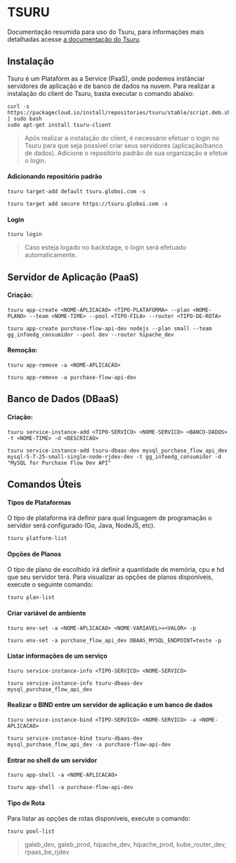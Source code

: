 # TSURU

Documentação resumida para uso do Tsuru, para informações mais detalhadas acesse [a documentação do Tsuru](https://tsuru.io/).

## Instalação

Tsuru é um Plataform as a Service (PaaS), onde podemos instânciar servidores de aplicação e de banco de dados na nuvem.
Para realizar a instalação do client do Tsuru, basta executar o comando abaixo:

```
curl -s https://packagecloud.io/install/repositories/tsuru/stable/script.deb.sh | sudo bash
sudo apt-get install tsuru-client
```

> Após realizar a instalação do client, é necessário efetuar o login no Tsuru para que seja possível criar seus servidores (aplicação/banco de dados). Adicione o repositório padrão de sua organização e efetue o login.


#### Adicionando repositório padrão
```
tsuru target-add default tsuru.globoi.com -s

tsuru target add secure https://tsuru.globoi.com -s
```

#### Login
```
tsuru login
```
> Caso esteja logado no backstage, o login será efetuado automaticamente.


## Servidor de Aplicação (PaaS)

#### Criação:

```
tsuru app-create <NOME-APLICACAO> <TIPO-PLATAFORMA> --plan <NOME-PLANO> --team <NOME-TIME> --pool <TIPO-FILA> --router <TIPO-DE-ROTA>

tsuru app-create purchase-flow-api-dev nodejs --plan small --team gg_infoedg_consumidor --pool dev --router hipache_dev
```

#### Remoção:

```
tsuru app-remove -a <NOME-APLICACAO>

tsuru app-remove -a purchase-flow-api-dev
```

## Banco de Dados (DBaaS)

#### Criação:

```
tsuru service-instance-add <TIPO-SERVICO> <NOME-SERVICO> <BANCO-DADOS> -t <NOME-TIME> -d <DESCRICAO>

tsuru service-instance-add tsuru-dbaas-dev mysql_purchase_flow_api_dev mysql-5-7-25-small-single-node-rjdev-dev -t gg_infoedg_consumidor -d "MySQL for Purchase Flow Dev API"
```

## Comandos Úteis

#### Tipos de Plataformas
O tipo de plataforma irá definir para qual linguagem de programação o servidor será configurado (Go, Java, NodeJS, etc).

```
tsuru platform-list
```

#### Opções de Planos
O tipo de plano de escolhido irá definir a quantidade de memória, cpu e hd que seu servidor terá. Para visualizar as opções de planos disponíveis, execute o seguinte comando:

```
tsuru plan-list
```

#### Criar variável de ambiente

```
tsuru env-set -a <NOME-APLICACAO> <NOME-VARIAVEL>=<VALOR> -p

tsuru env-set -a purchase_flow_api_dev DBAAS_MYSQL_ENDPOINT=teste -p
```

#### Listar informações de um serviço

```
tsuru service-instance-info <TIPO-SERVICO> <NOME-SERVICO>

tsuru service-instance-info tsuru-dbaas-dev mysql_purchase_flow_api_dev
```

#### Realizar o BIND entre um servidor de aplicação e um banco de dados

```
tsuru service-instance-bind <TIPO-SERVICO> <NOME-SERVICO> -a <NOME-APLICACAO>

tsuru service-instance-bind tsuru-dbaas-dev mysql_purchase_flow_api_dev -a purchase-flow-api-dev
```

#### Entrar no shell de um servidor

```
tsuru app-shell -a <NOME-APLICACAO>

tsuru app-shell -a purchase-flow-api-dev
```

#### Tipo de Rota
Para listar as opções de rotas disponíveis, execute o comando:
```
tsuru pool-list
```
 > galeb_dev, galeb_prod, hipache_dev, hipache_prod, kube_router_dev, rpaas_be_rjdev
 
